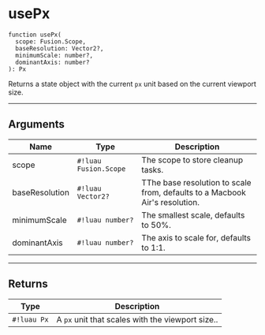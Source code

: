 <!-- This file was generated and is not intended for manual editing. -->
<!-- Run `lune run regen` to generate a fresh README. -->

# usePx

```Luau
function usePx(
  scope: Fusion.Scope,
  baseResolution: Vector2?,
  minimumScale: number?,
  dominantAxis: number?
): Px
```

Returns a state object with the current `px` unit based on the current viewport size.

---

## Arguments

| Name     | Type     | Description          |
| -------- | -------- | -------------------- |
| scope | `#!luau Fusion.Scope` | The scope to store cleanup tasks. |
| baseResolution | `#!luau Vector2?` | TThe base resolution to scale from, defaults to a Macbook Air's resolution. |
| minimumScale | `#!luau number?` | The smallest scale, defaults to 50%. |
| dominantAxis | `#!luau number?` | The axis to scale for, defaults to 1:1. |

---

## Returns

| Type     | Description                  |
| -------- | ---------------------------- |
| `#!luau Px` | A `px` unit that scales with the viewport size.. |
